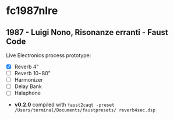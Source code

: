 # fc1987nlre

## 1987 - Luigi Nono, Risonanze erranti - Faust Code

Live Electronics process prototype:

 - [x] Reverb 4"
 - [ ] Reverb 10~80"
 - [ ] Harmonizer
 - [ ] Delay Bank
 - [ ] Halaphone  

 - **v0.2.0** compiled with `faust2caqt -preset /Users/terminal/Documents/faustpresets/ reverb4sec.dsp`
